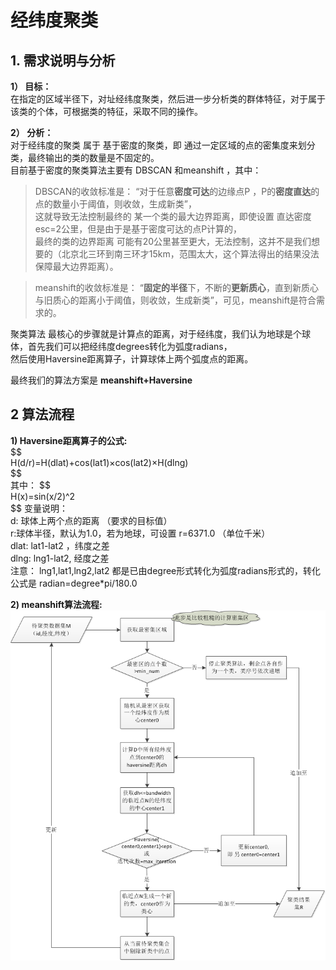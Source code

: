 #  经纬度聚类  
## 1. 需求说明与分析  
**1） 目标：**  
在指定的区域半径下，对址经纬度聚类，然后进一步分析类的群体特征，对于属于该类的个体，可根据类的特征，采取不同的操作。

**2） 分析：**  
对于经纬度的聚类 属于 基于密度的聚类，即 通过一定区域的点的密集度来划分类，最终输出的类的数量是不固定的。  
目前基于密度的聚类算法主要有 DBSCAN 和meanshift ，其中：  
  > DBSCAN的收敛标准是： “对于任意**密度可达**的边缘点P ，P的**密度直达**的点的数量小于阈值，则收敛，生成新类”，  
  这就导致无法控制最终的 某一个类的最大边界距离，即使设置 直达密度esc=2公里，但是由于是基于密度可达的点P计算的，  
  最终的类的边界距离 可能有20公里甚至更大，无法控制，这并不是我们想要的（北京北三环到南三环才15km，范围太大，这个算法得出的结果没法保障最大边界距离）。  
  
  > meanshift的收敛标准是： “**固定的半径**下，不断的**更新质心**，直到新质心与旧质心的距离小于阈值，则收敛，生成新类”，可见，meanshift是符合需求的。  
  
聚类算法 最核心的步骤就是计算点的距离，对于经纬度，我们认为地球是个球体，首先我们可以把经纬度degrees转化为弧度radians，  
然后使用Haversine距离算子，计算球体上两个弧度点的距离。   
  
最终我们的算法方案是  **meanshift+Haversine**  
  
## 2 算法流程  
**1) Haversine距离算子的公式:**    
\$\$  
H(d/r)=H(dlat)+cos(lat1)×cos(lat2)×H(dlng)    
\$\$  
其中：
\$\$  
H(x)=sin(x/2)^2  
\$\$ 
变量说明：    
d: 球体上两个点的距离 （要求的目标值）  
r:球体半径，默认为1.0，若为地球，可设置 r=6371.0 （单位千米）  
dlat: lat1-lat2 ，纬度之差  
dlng: lng1-lat2, 经度之差  
注意： lng1,lat1,lng2,lat2 都是已由degree形式转化为弧度radians形式的，转化公式是  radian=degree*pi/180.0  

**2) meanshift算法流程:**    
![算法流程](https://github.com/laura-zhang-cn/-Clustering-Algorithm/blob/master/images/meanshift_haversine%E7%AE%97%E6%B3%95%E6%B5%81%E7%A8%8B.png)  
